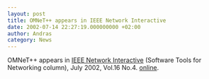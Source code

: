 ```yaml
---
layout: post
title: OMNeT++ appears in IEEE Network Interactive
date: 2002-07-14 22:27:19.000000000 +02:00
author: Andras
category: News
---
```

OMNeT++ appears in <A href="http://www.comsoc.org/ni">IEEE Network
Interactive</A> (Software Tools for Networking column), July 2002, Vol.16 No.4.
<A href="http://www.comsoc.org/ni/Public/2002/Jul/nisoftt.html">online</A>.
